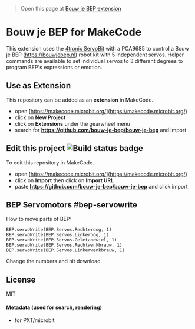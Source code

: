 > Open this page at [Bouw je BEP extension](https://bouw-je-bep.github.io/Bouw-je-BEP/)

# Bouw je BEP for MakeCode
This extension uses the [4tronix ServoBit](https://4tronix.co.uk/servobit) with a PCA9685 to control a Bouw je BEP (https://bouwjebep.nl) robot kit with 5 independent servos. Helper commands are available to set individual servos to 3 differant degrees to program BEP's expressions or emotion.

## Use as Extension

This repository can be added as an **extension** in MakeCode.

* open [https://makecode.microbit.org/](https://makecode.microbit.org/)
* click on **New Project**
* click on **Extensions** under the gearwheel menu
* search for **https://github.com/bouw-je-bep/bouw-je-bep** and import

## Edit this project ![Build status badge](https://github.com/bouw-je-bep/bouw-je-bep/workflows/MakeCode/badge.svg)

To edit this repository in MakeCode.

* open [https://makecode.microbit.org/](https://makecode.microbit.org/)
* click on **Import** then click on **Import URL**
* paste **https://github.com/bouw-je-bep/bouw-je-bep** and click import

## BEP Servomotors #bep-servowrite
How to move parts of BEP:

```blocks
BEP.servoWrite(BEP.Servos.Rechteroog, 1)
BEP.servoWrite(BEP.Servos.Linkeroog, 1)
BEP.servoWrite(BEP.Servos.Geletandwiel, 1)
BEP.servoWrite(BEP.Servos.Rechtwenkbrauw, 1)
BEP.servoWrite(BEP.Servos.Linkerwenkbrauw, 1)
```
Change the numbers and hit download.


## License

MIT 

#### Metadata (used for search, rendering)

* for PXT/microbit
